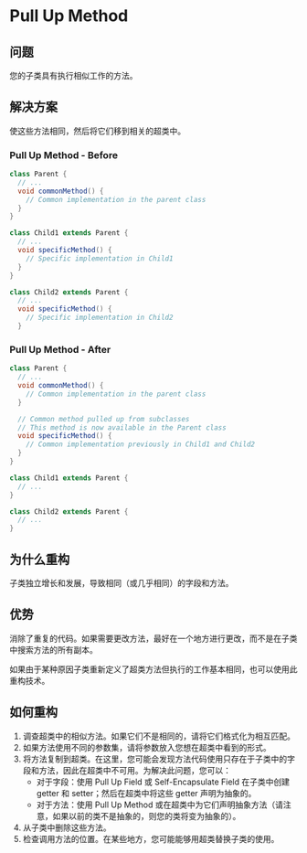 # Pull Up Method

## 问题
您的子类具有执行相似工作的方法。

## 解决方案
使这些方法相同，然后将它们移到相关的超类中。

### Pull Up Method - Before
```java
class Parent {
  // ...
  void commonMethod() {
    // Common implementation in the parent class
  }
}

class Child1 extends Parent {
  // ...
  void specificMethod() {
    // Specific implementation in Child1
  }
}

class Child2 extends Parent {
  // ...
  void specificMethod() {
    // Specific implementation in Child2
  }
```

### Pull Up Method - After
```java
class Parent {
  // ...
  void commonMethod() {
    // Common implementation in the parent class
  }

  // Common method pulled up from subclasses
  // This method is now available in the Parent class
  void specificMethod() {
    // Common implementation previously in Child1 and Child2
  }
}

class Child1 extends Parent {
  // ...
}

class Child2 extends Parent {
  // ...
}
```

## 为什么重构
子类独立增长和发展，导致相同（或几乎相同）的字段和方法。

## 优势
消除了重复的代码。如果需要更改方法，最好在一个地方进行更改，而不是在子类中搜索方法的所有副本。

如果由于某种原因子类重新定义了超类方法但执行的工作基本相同，也可以使用此重构技术。

## 如何重构
1. 调查超类中的相似方法。如果它们不是相同的，请将它们格式化为相互匹配。
2. 如果方法使用不同的参数集，请将参数放入您想在超类中看到的形式。
3. 将方法复制到超类。在这里，您可能会发现方法代码使用只存在于子类中的字段和方法，因此在超类中不可用。为解决此问题，您可以：
   - 对于字段：使用 Pull Up Field 或 Self-Encapsulate Field 在子类中创建 getter 和 setter；然后在超类中将这些 getter 声明为抽象的。
   - 对于方法：使用 Pull Up Method 或在超类中为它们声明抽象方法（请注意，如果以前的类不是抽象的，则您的类将变为抽象的）。
4. 从子类中删除这些方法。
5. 检查调用方法的位置。在某些地方，您可能能够用超类替换子类的使用。
